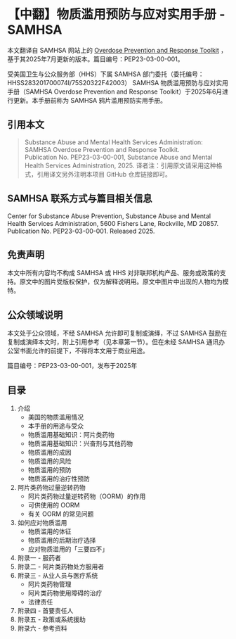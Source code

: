 # 【中翻】物质滥用预防与应对实用手册 - SAMHSA

本文翻译自 SAMHSA 网站上的 [Overdose Prevention and Response Toolkit](https://library.samhsa.gov/sites/default/files/overdose-prevention-response-kit-pep23-03-00-001.pdf) ，基于其2025年7月更新的版本。篇目编号：PEP23-03-00-001。

受美国卫生与公众服务部（HHS）下属 SAMHSA 部门委托（委托编号：HHSS283201700074I/75S20322F42003） SAMHSA 物质滥用预防与应对实用手册（SAMHSA Overdose Prevention and Response Toolkit）于2025年6月进行更新。本手册前称为 SAMHSA 鸦片滥用预防实用手册。

## 引用本文

> Substance Abuse and Mental Health Services Administration: SAMHSA Overdose Prevention and Response Toolkit.  
Publication No. PEP23-03-00-001, Substance Abuse and Mental Health Services Administration, 2025.
> 译者注：引用原文请采用这种格式，引用译文另外注明本项目 GitHub 仓库链接即可。

## SAMHSA 联系方式与篇目相关信息

Center for Substance Abuse Prevention, Substance Abuse and Mental Health Services Administration, 5600 Fishers Lane, Rockville, MD 20857. Publication No. PEP23-03-00-001. Released 2025.

## 免责声明

本文中所有内容均不构成 SAMHSA 或 HHS 对非联邦机构产品、服务或政策的支持。原文中的图片受版权保护，仅为解释说明用。原文中图片中出现的人物均为模特。

## 公众领域说明

本文处于公众领域，不经 SAMHSA 允许即可复制或演绎，不过 SAMHSA 鼓励在复制或演绎本文时，附上引用参考（见本章第一节）。但在未经 SAMHSA 通讯办公室书面允许的前提下，不得将本文用于商业用途。

篇目编号：PEP23-03-00-001，发布于2025年

## 目录

1. 介绍
   - 美国的物质滥用情况
   - 本手册的用途与受众
   - 物质滥用基础知识：阿片类药物
   - 物质滥用基础知识：兴奋剂与其他药物
   - 物质滥用的成因
   - 物质滥用的风险
   - 物质滥用的预防
   - 物质滥用的治疗性预防
2. 阿片类药物过量逆转药物
   - 阿片类药物过量逆转药物（OORM）的作用
   - 可供使用的 OORM
   - 有关 OORM 的常见问题
3. 如何应对物质滥用
   - 物质滥用的体征
   - 物质滥用的后期治疗选择
   - 应对物质滥用的「三要四不」
4. 附录一 - 服药者
5. 附录二 - 阿片类药物处方服用者
6. 附录三 - 从业人员与医疗系统
    - 阿片类药物管理
    - 阿片类药物使用障碍的治疗
    - 法律责任
7. 附录四 - 首要责任人
8. 附录五 - 政策或系统援助
9. 附录六 - 参考资料